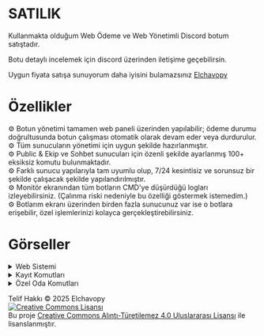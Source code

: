 # SATILIK

Kullanmakta olduğum Web Ödeme ve Web Yönetimli Discord botum satıştadır.

Botu detaylı incelemek için discord üzerinden iletişime geçebilirsin.

Uygun fiyata satışa sunuyorum daha iyisini bulamazsınız <a href="http://discord.com/users/1067476859933179954">Elchavopy</a>
# Özellikler
⚙️ Botun yönetimi tamamen web paneli üzerinden yapılabilir; ödeme durumu doğrultusunda botun çalışması otomatik olarak devam eder veya durdurulur.<br>
⚙️ Tüm sunucuların yönetimi için uygun şekilde hazırlanmıştır.<br>
⚙️ Public & Ekip ve Sohbet sunucuları için özenli şekilde ayarlanmış 100+ eksiksiz komutu bulunmaktadır.<br>
⚙️ Farklı sunucu yapılarıyla tam uyumlu olup, 7/24 kesintisiz ve sorunsuz bir şekilde çalışacak şekilde yapılandırılmıştır.<br>
⚙️ Monitör ekranından tüm botların CMD'ye düşürdüğü logları izleyebilirsiniz. (Çalınma riski nedeniyle bu özelliği göstermek istemedim.)<br>
⚙️ Botlarım ekranı üzerinden birden fazla sunucunuz var ise o botlara erişebilir, özel işlemlerinizi kolayca gerçekleştirebilirsiniz.
# Görseller
<details>
<summary>Web Sistemi</summary>
 <img src="https://github.com/user-attachments/assets/a30447e9-e2e1-4787-aa07-5e1662a7c748" width="400"/><br>
 <img src="https://github.com/user-attachments/assets/c9b828d4-fc45-4f9a-a8f4-163038db9540" width="400"/><br>
 <img src="https://github.com/user-attachments/assets/80770e96-e739-4f99-bb7e-54e0fee75277" width="400"/><br>
 <img src="https://github.com/user-attachments/assets/2f361e50-f44f-48a1-a927-06f5394df8c8" width="400"/><br>
 <img src="https://github.com/user-attachments/assets/11814d4a-7a5b-41c2-ac22-4af58198784a" width="400"/><br>
 <img src="https://github.com/user-attachments/assets/eb784c8b-63dd-4458-ad43-e13f6f6f16f8" width="400"/><br>
 <img src="https://github.com/user-attachments/assets/c0774c71-e60f-44a3-9949-d2e50440477d" width="400"/><br>
</details>
<details>
<summary>Kayıt Komutları</summary>
<img src="https://github.com/user-attachments/assets/76dc3ef7-eed6-41ed-a19d-ab0b5b63a11a" width="400"/><br>
<img src="https://github.com/user-attachments/assets/b2400c65-6fbb-499d-8c03-c1e2099b6b7d" width="400"/><br>
<img src="https://github.com/user-attachments/assets/2ebcc655-4d76-4e6e-aab0-1057a99848c3" width="400"/><br>
<img src="https://github.com/user-attachments/assets/1d2a8f92-d2c2-4300-bb54-31b007adc642" width="400"/><br>
</details>
<details>
<summary>Özel Oda Komutları</summary>
<img src="https://github.com/user-attachments/assets/c611288f-dfee-4354-a179-7c6a0f4720cb" width="400"/><br>
</details>

Telif Hakkı © 2025 Elchavopy<br>
[![Creative Commons Lisansı](https://i.creativecommons.org/l/by-nd/4.0/88x31.png)](https://creativecommons.org/licenses/by-nd/4.0/)<br>
Bu proje [Creative Commons Alıntı-Türetilemez 4.0 Uluslararası Lisansı](https://creativecommons.org/licenses/by-nd/4.0/) ile lisanslanmıştır.
